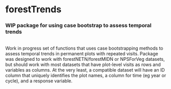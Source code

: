 # forestTrends
<h3>WIP package for using case bootstrap to assess temporal trends</h3>
<br>
Work in progress set of functions that uses case bootstrapping methods to assess temporal trends in permanent plots with repeated visits. Package was designed to work with forestNETN/forestMIDN or NPSForVeg datasets, but should work with most datasets that have plot-level visits as rows and variables as columns. At the very least, a compatible dataset will have an ID column that uniquely identifies the plot names, a column for time (eg year or cycle), and a response variable. 
